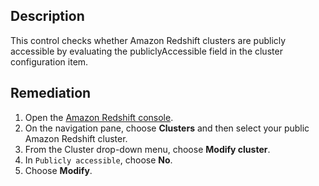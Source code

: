 ## Description

This control checks whether Amazon Redshift clusters are publicly accessible by evaluating the publiclyAccessible field in the cluster configuration item.

## Remediation

1. Open the [Amazon Redshift console](https://console.aws.amazon.com/redshift/).
2. On the navigation pane, choose **Clusters** and then select your public Amazon Redshift cluster.
3. From the Cluster drop-down menu, choose **Modify cluster**.
4. In `Publicly accessible`, choose **No**.
5. Choose **Modify**.